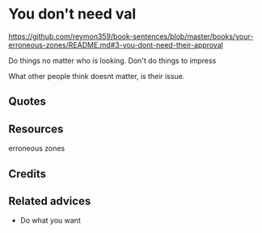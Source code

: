 # You don't need val

https://github.com/reymon359/book-sentences/blob/master/books/your-erroneous-zones/README.md#3-you-dont-need-their-approval

Do things no matter who is looking. Don't do things to impress

What other people think doesnt matter, is their issue.
## Quotes

## Resources
erroneous zones
## Credits

## Related advices

- Do what you want
<br/>